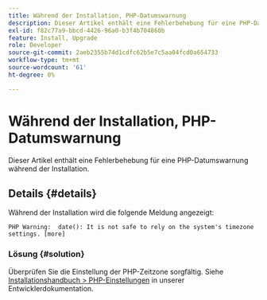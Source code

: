 ```yaml
---
title: Während der Installation, PHP-Datumswarnung
description: Dieser Artikel enthält eine Fehlerbehebung für eine PHP-Datumswarnung während der Installation.
exl-id: f82c77a9-bbcd-4426-96a0-b3f4b704860b
feature: Install, Upgrade
role: Developer
source-git-commit: 2aeb2355b74d1cdfc62b5e7c5aa04fcd0a654733
workflow-type: tm+mt
source-wordcount: '61'
ht-degree: 0%

---
```


# Während der Installation, PHP-Datumswarnung

Dieser Artikel enthält eine Fehlerbehebung für eine PHP-Datumswarnung während der Installation.

## Details {#details}

Während der Installation wird die folgende Meldung angezeigt:

```text
PHP Warning:  date(): It is not safe to rely on the system's timezone settings. [more]
```

### Lösung {#solution}

Überprüfen Sie die Einstellung der PHP-Zeitzone sorgfältig. Siehe [Installationshandbuch > PHP-Einstellungen](https://experienceleague.adobe.com/de/docs/commerce-operations/installation-guide/prerequisites/php-settings) in unserer Entwicklerdokumentation.
